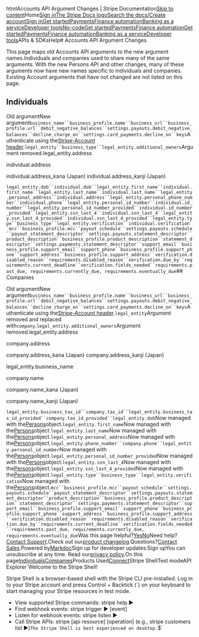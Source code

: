 htmlAccounts API Argument Changes | Stripe Documentation[Skip to content](#main-content)Home[Sign in](https://dashboard.stripe.com/login?redirect=https%3A%2F%2Fdocs.stripe.com%2Fconnect%2Frequired-updates%2Faccounts-arguments)[The Stripe Docs logo](/)[Search the docs/](#)[Create account](https://dashboard.stripe.com/register/connect)[Sign in](https://dashboard.stripe.com/login?redirect=https%3A%2F%2Fdocs.stripe.com%2Fconnect%2Frequired-updates%2Faccounts-arguments)[Get started](/get-started)[Payments](/payments)[Finance automation](/finance-automation)[Banking as a service](/financial-services)[Developer tools](/development)[No-code](/no-code)[Get started](/get-started)[Payments](/payments)[Finance automation](/finance-automation)[](#)[Get started](/get-started)[Payments](/payments)[Finance automation](/finance-automation)[Banking as a service](/financial-services)[Developer tools](/development)[](#)APIs & SDKsHelp[](#)[](#)# Accounts API Argument Changes

This page maps old Accounts API arguments to the new argument names.Individuals and companies used to share many of the same arguments. With the new Persons API and other changes, many of these arguments now have new names specific to individuals and companies. Existing Account arguments that have not changed are not listed on this page.

## Individuals

Old argumentNew argument`business_name``business_profile.name``business_url``business_profile.url``debit_negative_balances``settings.payouts.debit_negative_balances``decline_charge_on``settings.card_payments.decline_on``keys`Authenticate using the[Stripe-Account header](/connect/authentication#stripe-account-header).`legal_entity``business_type``legal_entity.additional_owners`Argument removed.legal_entity.address

individual.address

individual.address_kana (Japan) individual.address_kanji (Japan)

`legal_entity.dob``individual.dob``legal_entity.first_name``individual.first_name``legal_entity.last_name``individual.last_name``legal_entity.personal_address``individual.address``legal_entity.personal_phone_number``individual.phone``legal_entity.personal_id_number``individual.id_number``legal_entity.personal_id_number_provided``individual.id_number_provided``legal_entity.ssn_last_4``individual.ssn_last_4``legal_entity.ssn_last_4_provided``individual.ssn_last_4_provided``legal_entity.type``business_type``legal_entity.verification``individual.verification``mcc``business_profile.mcc``payout_schedule``settings.payouts.schedule``payout_statement_descriptor``settings.payouts.statement_descriptor``product_description``business_profile.product_description``statement_descriptor``settings.payments.statement_descriptor``support_email``business_profile.support_email``support_phone``business_profile.support_phone``support_address``business_profile.support_address``verification.disabled_reason``requirements.disabled_reason``verification.due_by``requirements.current_deadline``verification.fields_needed``requirements.past_due, requirements.currently_due, requirements.eventually_due`## Companies

Old argumentNew argument`business_name``business_profile.name``business_url``business_profile.url``debit_negative_balances``settings.payouts.debit_negative_balances``decline_charge_on``settings.card_payments.decline_on``keys`Authenticate using the[Stripe-Account header](/connect/authentication#stripe-account-header).`legal_entity`Argument removed and replaced with`company`.`legal_entity.additional_owners`Argument removed.legal_entity.address

company.address

company.address_kana (Japan) company.address_kanji (Japan)

legal_entity.business_name

company.name

company.name_kana (Japan)

company.name_kanji (Japan)

`legal_entity.business_tax_id``company.tax_id``legal_entity.business_tax_id_provided``company.tax_id_provided``legal_entity.dob`Now managed with the[Persons](/api/persons/object#person_object-dob)object.`legal_entity.first_name`Now managed with the[Persons](/api/persons/object#person_object-first_name)object.`legal_entity.last_name`Now managed with the[Persons](/api/persons/object#person_object-last_name)object.`legal_entity.personal_address`Now managed with the[Persons](/api/persons/object#person_object-address)object.`legal_entity.phone_number``company.phone``legal_entity.personal_id_number`Now managed with the[Persons](/api/persons/create#create_person-personal_id_number)object.`legal_entity.personal_id_number_provided`Now managed with the[Persons](/api/persons/object#person_object-personal_id_number_provided)object.`legal_entity.ssn_last_4`Now managed with the[Persons](/api/persons/create#create_person-ssn_last_4)object.`legal_entity.ssn_last_4_provided`Now managed with the[Persons](/api/persons/object#person_object-ssn_last_4_provided)object.`legal_entity.type``business_type``legal_entity.verification`Now managed with the[Persons](/api/persons/object#person_object-requirements)object.`mcc``business_profile.mcc``payout_schedule``settings.payouts.schedule``payout_statement_descriptor``settings.payouts.statement_descriptor``product_description``business_profile.product_description``statement_descriptor``settings.payments.statement_descriptor``support_email``business_profile.support_email``support_phone``business_profile.support_phone``support_address``business_profile.support_address``verification.disabled_reason``requirements.disabled_reason``verification.due_by``requirements.current_deadline``verification.fields_needed``requirements.past_due, requirements.currently_due, requirements.eventually_due`Was this page helpful?[Yes](#)[No](#)Need help?[Contact Support](https://support.stripe.com/).Check out our[product changelog](https://stripe.com/blog/changelog).Questions?[Contact Sales](https://stripe.com/contact/sales).Powered by[Markdoc](https://markdoc.dev)Sign up for developer updates:Sign upYou can unsubscribe at any time. Read our[privacy policy](https://stripe.com/privacy).On this page[Individuals](#individual-arguments)[Companies](#company-arguments)Products Used[Connect](/connect)Stripe ShellTest modeAPI Explorer[](https://stripe.com/docs/stripe-cli#install)`Welcome to the Stripe Shell!

Stripe Shell is a browser-based shell with the Stripe CLI pre-installed. Log in to your
Stripe account and press Control + Backtick (`) on your keyboard to start managing your Stripe
resources in test mode.

- View supported Stripe commands: stripe help ▶️
- Find webhook events: stripe trigger ▶️ [event]
- Listen for webhook events: stripe listen ▶
- Call Stripe APIs: stripe [api resource] [operation] (e.g., stripe customers list ▶️)`The Stripe Shell is best experienced on desktop.`$`